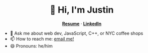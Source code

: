 <br />
<p align="center">
  <h1 align="center">👋 Hi, I'm Justin</h1>
  <p align="center">
    <a href="https://static.justinoboyle.com/resume.pdf"><strong>Resume</strong></a> &middot; 
    <a href="https://linkedin.com/in/justinoboyle"><strong>LinkedIn</strong></a>
  </p>
</p>


- 💬 Ask me about web dev, JavaScript, C++, or NYC coffee shops
- 📫 How to reach me: [email me!](mailto:justin@justinoboyle.com)
- 😄 Pronouns: he/him
